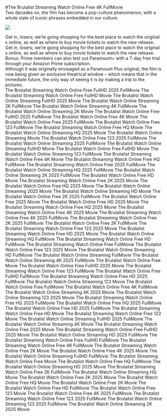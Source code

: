#The Brutalist Streaming Watch Online Free 4K FullMovie  
Two decades on, the film has become a pop-culture phenomenon, with a whole slate of iconic phrases embedded in our culture.  
  
[![](https://i.imgur.com/qSNzIqt.png)](https://movie.rssnews.media/JYgAVdS.php)  
  
Get in, losers; we’re going shopping for the best place to watch the original s online, as well as where to buy movie tickets to watch the new release.  
Get in, losers; we’re going shopping for the best place to watch the original s online, as well as where to buy movie tickets to watch the new release.  
Bonus: Prime members can also test out Paramount+ with a 7-day free trial through your Amazon Prime subscription.  
Although it was originally envisaged as a Paramount Plus original, the film is now being given an exclusive theatrical window – which means that in the immediate future, the only way of seeing it is by making a trip to the pictures.  
The Brutalist Streaming Watch Online Free FullHD 2025 FullMovie
The Brutalist Streaming Watch Online Free FullHD Movie
The Brutalist Watch Online Streaming FullHD 2025 Movie
The Brutalist Watch Online Streaming 2K FullMovie
The Brutalist Watch Online Streaming 4K FullMovie
The Brutalist Watch Online Streaming 2K Movie
The Brutalist Watch Online Free FullHD 2025 FullMovie
The Brutalist Watch Online Free 4K Movie
The Brutalist Watch Online Free 2025 FullMovie
The Brutalist Watch Online Free 123 FullMovie
The Brutalist Streaming Watch Online Free HQ Movie
The Brutalist Watch Online Streaming HQ 2025 Movie
The Brutalist Watch Online Streaming Movie
The Brutalist Watch Online Free 123 2025 FullMovie
The Brutalist Watch Online Streaming 2025 FullMovie
The Brutalist Watch Online Streaming FullHD Movie
The Brutalist Watch Online Free FullHD Movie
The Brutalist Watch Online Streaming 123 FullMovie
The Brutalist Streaming Watch Online Free 4K Movie
The Brutalist Streaming Watch Online Free HQ FullMovie
The Brutalist Streaming Watch Online Free 2025 FullMovie
The Brutalist Watch Online Streaming HQ 2025 FullMovie
The Brutalist Watch Online Streaming 2K 2025 FullMovie
The Brutalist Watch Online Free HD Movie
The Brutalist Streaming Watch Online Free 2K 2025 Movie
The Brutalist Watch Online Free HQ 2025 Movie
The Brutalist Watch Online Streaming 2025 Movie
The Brutalist Watch Online Streaming HD Movie
The Brutalist Watch Online Free 2K 2025 FullMovie
The Brutalist Watch Online Free 2025 Movie
The Brutalist Watch Online Free HD 2025 Movie
The Brutalist Streaming Watch Online Free HQ 2025 Movie
The Brutalist Streaming Watch Online Free 4K 2025 Movie
The Brutalist Streaming Watch Online Free 4K 2025 FullMovie
The Brutalist Streaming Watch Online Free 2K 2025 FullMovie
The Brutalist Watch Online Free 2K FullMovie
The Brutalist Streaming Watch Online Free 123 2025 Movie
The Brutalist Streaming Watch Online Free HD 2025 Movie
The Brutalist Watch Online Streaming HQ FullMovie
The Brutalist Streaming Watch Online Free HD FullMovie
The Brutalist Streaming Watch Online Free FullMovie
The Brutalist Watch Online Free 123 2025 Movie
The Brutalist Watch Online Streaming HD FullMovie
The Brutalist Watch Online Streaming FullMovie
The Brutalist Watch Online Streaming 4K 2025 FullMovie
The Brutalist Watch Online Free Movie
The Brutalist Watch Online Free FullHD 2025 Movie
The Brutalist Streaming Watch Online Free 123 FullMovie
The Brutalist Watch Online Free FullHD FullMovie
The Brutalist Streaming Watch Online Free HD 2025 FullMovie
The Brutalist Watch Online Streaming 123 Movie
The Brutalist Watch Online Free FullMovie
The Brutalist Watch Online Free 4K FullMovie
The Brutalist Watch Online Streaming 4K 2025 Movie
The Brutalist Watch Online Streaming 123 2025 Movie
The Brutalist Streaming Watch Online Free HQ 2025 FullMovie
The Brutalist Watch Online Free HQ 2025 FullMovie
The Brutalist Watch Online Free HD 2025 FullMovie
The Brutalist Streaming Watch Online Free HD Movie
The Brutalist Streaming Watch Online Free 123 Movie
The Brutalist Watch Online Streaming FullHD 2025 FullMovie
The Brutalist Watch Online Streaming 4K Movie
The Brutalist Streaming Watch Online Free 2025 Movie
The Brutalist Streaming Watch Online Free FullHD 2025 Movie
The Brutalist Watch Online Streaming HD 2025 FullMovie
The Brutalist Streaming Watch Online Free FullHD FullMovie
The Brutalist Streaming Watch Online Free 4K FullMovie
The Brutalist Streaming Watch Online Free 2K Movie
The Brutalist Watch Online Free 4K 2025 Movie
The Brutalist Watch Online Streaming FullHD FullMovie
The Brutalist Streaming Watch Online Free Movie
The Brutalist Watch Online Free HQ FullMovie
The Brutalist Watch Online Streaming HD 2025 Movie
The Brutalist Streaming Watch Online Free 2K FullMovie
The Brutalist Watch Online Streaming HQ Movie
The Brutalist Watch Online Free 2K 2025 Movie
The Brutalist Watch Online Free HQ Movie
The Brutalist Watch Online Free 2K Movie
The Brutalist Watch Online Free HD FullMovie
The Brutalist Watch Online Free 123 Movie
The Brutalist Watch Online Free 4K 2025 FullMovie
The Brutalist Streaming Watch Online Free 123 2025 FullMovie
The Brutalist Watch Online Streaming 123 2025 FullMovie
The Brutalist Watch Online Streaming 2K 2025 Movie